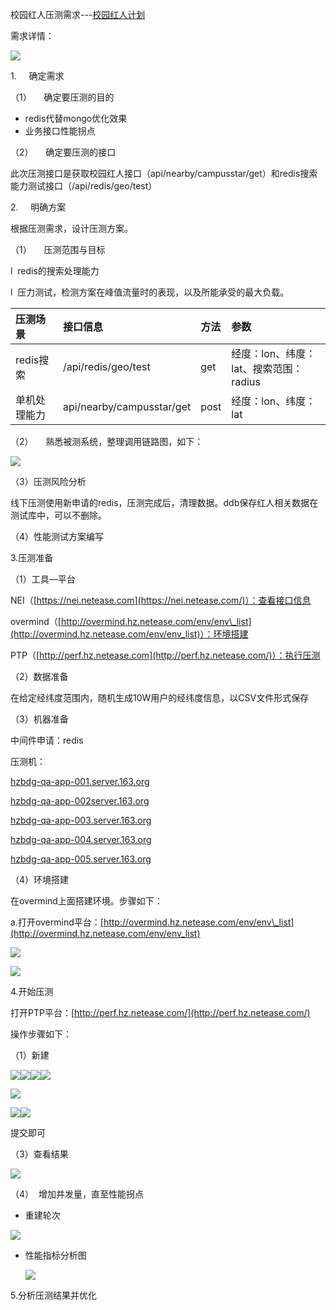 校园红人压测需求---[校园红人计划](http://doc.hz.netease.com/pages/viewpage.action?pageId=157327463)

需求详情：

![](/assets/1-1.png)

1.     确定需求

（1）     确定要压测的目的

* redis代替mongo优化效果
* 业务接口性能拐点

（2）     确定要压测的接口

此次压测接口是获取校园红人接口（api/nearby/campusstar/get）和redis搜索能力测试接口（/api/redis/geo/test）

2.     明确方案

根据压测需求，设计压测方案。

（1）     压测范围与目标

l  redis的搜索处理能力

l  压力测试，检测方案在峰值流量时的表现，以及所能承受的最大负载。

| **压测场景** | **接口信息** | 方法 | 参数 |
| :--- | :--- | :--- | :--- |
| redis搜索 | /api/redis/geo/test | get | 经度：lon、纬度：lat、搜索范围：radius |
| 单机处理能力 | api/nearby/campusstar/get | post | 经度：lon、纬度：lat |



（2）     熟悉被测系统，整理调用链路图，如下：

![](/assets/1-2.png)

（3）压测风险分析

线下压测使用新申请的redis，压测完成后，清理数据。ddb保存红人相关数据在测试库中，可以不删除。

（4）性能测试方案编写



3.压测准备

（1）工具—平台

NEI（[https://nei.netease.com](https://nei.netease.com/)）：查看接口信息

overmind（[http://overmind.hz.netease.com/env/env\_list](http://overmind.hz.netease.com/env/env_list)）：环境搭建

PTP（[http://perf.hz.netease.com](http://perf.hz.netease.com/)）：执行压测

（2）数据准备

在给定经纬度范围内，随机生成10W用户的经纬度信息，以CSV文件形式保存

（3）机器准备

中间件申请：redis

压测机：

[hzbdg-qa-app-001.server.163.org](http://hzbdg-qa-app-001.server.163.org/)

[hzbdg-qa-app-002server.163.org](http://hzbdg-qa-app-001.server.163.org/)

[hzbdg-qa-app-003.server.163.org](http://hzbdg-qa-app-001.server.163.org/)

[hzbdg-qa-app-004.server.163.org](http://hzbdg-qa-app-001.server.163.org/)

[hzbdg-qa-app-005.server.163.org](http://hzbdg-qa-app-001.server.163.org/)

（4）环境搭建

在overmind上面搭建环境。步骤如下：

a.打开overmind平台：[http://overmind.hz.netease.com/env/env\_list](http://overmind.hz.netease.com/env/env_list)

![](/assets/1-3.png)

![](/assets/1-4.png)





4.开始压测

打开PTP平台：[http://perf.hz.netease.com/](http://perf.hz.netease.com/)

操作步骤如下：

（1）新建

![](/assets/1-5.png)![](/assets/1-6.png)![](/assets/1-8.png)![](/assets/1-7.png)

![](/assets/1-9.png)

![](/assets/1-10.png)![](/assets/1-11.png)



提交即可

（3）查看结果

![](/assets/1-12.png)

（4）  增加并发量，直至性能拐点

* 重建轮次

![](/assets/1-13.png)

* 性能指标分析图
 
  ![](/assets/1-14.png)

5.分析压测结果并优化

